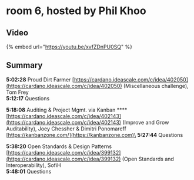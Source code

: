 # room 6, hosted by Phil Khoo

## Video

{% embed url="https://youtu.be/xvfZDnPU0SQ" %}

## Summary

**5:02:28** Proud Dirt Farmer [https://cardano.ideascale.com/c/idea/402050](https://cardano.ideascale.com/c/idea/402050) (Miscellaneous challenge), Tom Frey\
**5:12:17** Questions

**5:18:08** Auditing & Project Mgmt. via Kanban **** [https://cardano.ideascale.com/c/idea/402143](https://cardano.ideascale.com/c/idea/402143) (Improve and Grow Auditability), Joey Chessher & Dimitri Ponomareff\
[https://kanbanzone.com/](https://kanbanzone.com)\
**5:27:44** Questions

**5:38:20** Open Standards & Design Patterns [https://cardano.ideascale.com/c/idea/399132](https://cardano.ideascale.com/c/idea/399132) (Open Standards and Interoperability), SofiH\
**5:48:01** Questions
